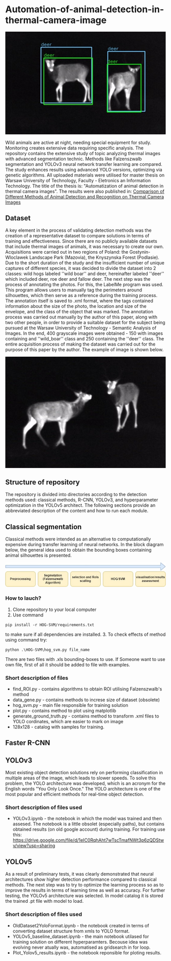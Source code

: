 # Automation-of-animal-detection-in-thermal-camera-image

![Title image](Documentation/title_image.jpg)

Wild animals are active at night, needing special equipment for study. Monitoring creates extensive data requiring specific analysis. The repository contains the extensive study of topic analyzing thermal images with advanced segmentation technic. Methods like Falzenszwalb segmentation and YOLOv3 neural network transfer learning are compared. The study enhances results using advanced YOLO versions, optimizing via genetic algorithms. All uploaded materials were utilised for master thesis on Warsaw University of Technology, Faculty - Eletronics an Information Technology. The title of the thesis is: "Automatization of animal detection in thermal camera images". The results were also published in:
[Comparison of Different Methods of Animal Detection and Recognition on Thermal Camera Images](https://www.mdpi.com/2079-9292/12/2/270)

## Dataset

A key element in the process of validating detection methods was the creation of a representative dataset to compare solutions in terms of training and effectiveness. Since there are no publicly available datasets that include thermal images of animals, it was necessary to create our own. Acquisitions were carried out in two regions of Poland: the Gostynin-Wloclawek Landscape Park (Mazovia), the Knyszynska Forest (Podlasie). Due to the short duration of the study and the insufficient number of unique captures of different species, it was decided to divide the dataset into 2 classes: wild hogs labeled ''wild boar'' and deer, hereinafter labeled ''deer'' which included deer, roe deer and fallow deer. The next step was the process of annotating the photos. For this, the LabelMe program was used. This program allows users to manually tag the perimeters around silhouettes, which then serve as a reference during the training process. The annotation itself is saved to .xml format, where the tags contained information about the size of the photo, the location and size of the envelope, and the class of the object that was marked. The annotation process was carried out manually by the author of this paper, along with two other people, in order to provide a suitable dataset for the subject being pursued at the Warsaw University of Technology - Semantic Analysis of Images. In the end, 400 grayscale images were obtained - 150 with images containing and ''wild_boar'' class and 250 containing the ''deer'' class. The entire acquisition process of making the dataset was carried out for the purpose of this paper by the author. The example of image is shown below.

![example image](Documentation/deer.jpg)

## Structure of repository

The repository is divided into directories according to the detection methods used: classical methods, R-CNN, YOLOv3, and hyperparameter optimization in the YOLOv5 architect. The following sections provide an abbreviated description of the content and how to run each module.

## Classical segmentation

Classical methods were intended as an alternative to computationally expensive during transfer learning of neural networks. In the block diagram below, the general idea used to obtain the bounding boxes containing animal silhouettes is presented.

![example image](Documentation/schema_block.jpg)

### How to lauch?

1. Clone repository to your local computer
2. Use command

```
pip install -r HOG-SVM/requirements.txt
```

to make sure if all dependencies are installed.
3. To check effects of method using command try:

```
python .\HOG-SVM\hog_svm.py file_name
```

There are two files with .xls bounding-boxes to use. If Someone want to use own file, first of all it should be added to file with examples.

### Short description of files

- find_ROI.py - contains algorithms to obtain ROI utilising Falzenszwalb's method
- data_gene.py - contains methods to increse size of dataset (obsolete)
- hog_svm.py - main file responsible for training solution
- plot.py - contains method to plot using matplotlib
- generate_ground_truth.py - contains method to transform .xml files to YOLO cordinates, which are easier to mark on image
- 128x128 - catalog with samples for training.

## Faster R-CNN

## YOLOv3

Most existing object detection solutions rely on performing classification in multiple areas of the image, which leads to slower speeds. To solve this problem, the YOLO architecture was developed, which is an acronym for the English words "You Only Look Once." The YOLO architecture is one of the most popular and efficient methods for real-time object detection.

### Short description of files used

- YOLOv3.ipynb - the notebook in which the model was trained and then assesed. The notebook is a little obsolet (especially paths), but contains obtained results (on old google account) during training. For training use this: https://drive.google.com/file/d/1eIC0RqhAht7wTscTmafNWt3p6zQDStwv/view?usp=sharing

## YOLOv5

As a result of preliminary tests, it was clearly demonstrated that neural architectures show higher detection performance compared to classical methods. The next step was to try to optimize the learning process so as to improve the results in terms of learning time as well as accuracy. For further testing, the YOLOv5 architecture was selected. In model catalog it is stored the trained .pt file with model to load.

### Short description of files used

- OldDataset2YoloFormat.ipynb - the notebook created in terms of converting dataset structure from xmls to YOLO format.
- YOLOv5_baseline_dataset.ipynb - the main notebook utilased for training solution on different hyperparamters. Becouse idea was evolving never atually was, automatised as gridsearch in for loop.
- Plot_Yolov5_results.ipynb - the notebook reponsible for ploting results.
